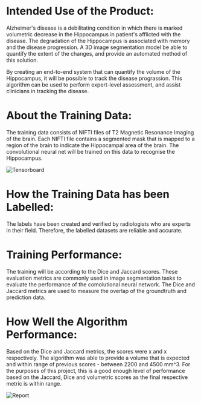 # Intended Use of the Product: 

Alzheimer's disease is a debilitating condition in which there is marked volumetric decrease in the Hippocampus in patient's afflicted with the disease. The degradation of the Hippocampus is associated with memory and the disease progression. A 3D image segmentation model be able to quantify the extent of the changes, and provide an automated method of this solution. 

By creating an end-to-end system that can quantify the volume of the Hippocampus, it will be possible to track the disease prograssion. This algorithm can be used to perform expert-level assessment, and assist clinicians in tracking the disease. 

# About the Training Data:

The training data consists of NIFTI files of T2 Magnetic Resonance Imaging of the brain. Each NIFTI file contains a segmented mask that is mapped to a region of the brain to indicate the Hippocampal area of the brain. The convolutional neural net will be trained on this data to recognise the Hippocampus. 

![Tensorboard](./Screenshot/Tensorboard.jpg)

# How the Training Data has been Labelled:

The labels have been created and verified by radiologists who are experts in their field. Therefore, the labelled datasets are reliable and accurate.   

# Training Performance:

The training will be according to the Dice and Jaccard scores. These evaluation metrics are commonly used in image segmentation tasks to evaluate the performance of the comolutional neural network. The Dice and Jaccard metrics are used to measure the overlap of the groundtruth and prediction data. 

# How Well the Algorithm Performance:

Based on the Dice and Jaccard metrics, the scores were x and x respectively. The algorithm was able to provide a volume that is expected and within range of previous scores - between 2200 and 4500 mm^3. For the purposes of this project, this is a good enough level of performance based on the Jaccard, Dice and volumetric scores as the final respective metric is within range.  

![Report](./Screenshots/Report.jpg)